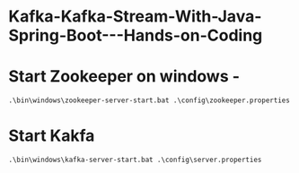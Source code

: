 
# Kafka-Kafka-Stream-With-Java-Spring-Boot---Hands-on-Coding

# Start Zookeeper on windows - 

`.\bin\windows\zookeeper-server-start.bat .\config\zookeeper.properties`

# Start Kakfa

`.\bin\windows\kafka-server-start.bat .\config\server.properties`
